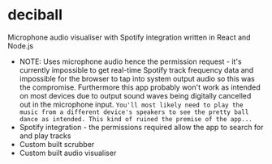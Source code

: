 # deciball
Microphone audio visualiser with Spotify integration written in React and Node.js
- NOTE: Uses microphone audio hence the permission request - it's currently impossible to get real-time Spotify track frequency data and impossible for the browser to tap into system output audio so this was the compromise. Furthermore this app probably won't work as intended on most devices due to output sound waves being digitally cancelled out in the microphone input. `You'll most likely need to play the music from a different device's speakers to see the pretty ball dance as intended. This kind of ruined the premise of the app...`
- Spotify integration - the permissions required allow the app to search for and play tracks
- Custom built scrubber
- Custom built audio visualiser
